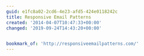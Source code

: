 ```yaml
---
guid: e1fc8a02-2cd6-4e23-afd5-424e0118242c
title: Responsive Email Patterns
created: '2014-04-07T10:47:33+00:00'
changed: '2019-09-24T14:43:20+00:00'


bookmark_of: 'http://responsiveemailpatterns.com/'
---
```





